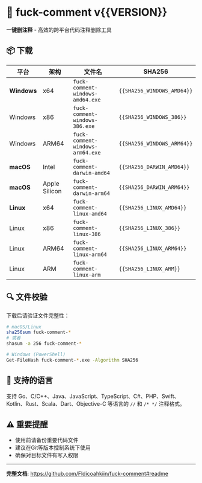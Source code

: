 # 🚀 fuck-comment v{{VERSION}}

**一键删注释** - 高效的跨平台代码注释删除工具

## 📦 下载

| 平台 | 架构 | 文件名 | SHA256 |
|------|------|--------|--------|
| **Windows** | x64 | `fuck-comment-windows-amd64.exe` | `{{SHA256_WINDOWS_AMD64}}` |
| Windows | x86 | `fuck-comment-windows-386.exe` | `{{SHA256_WINDOWS_386}}` |
| Windows | ARM64 | `fuck-comment-windows-arm64.exe` | `{{SHA256_WINDOWS_ARM64}}` |
| **macOS** | Intel | `fuck-comment-darwin-amd64` | `{{SHA256_DARWIN_AMD64}}` |
| **macOS** | Apple Silicon | `fuck-comment-darwin-arm64` | `{{SHA256_DARWIN_ARM64}}` |
| **Linux** | x64 | `fuck-comment-linux-amd64` | `{{SHA256_LINUX_AMD64}}` |
| Linux | x86 | `fuck-comment-linux-386` | `{{SHA256_LINUX_386}}` |
| Linux | ARM64 | `fuck-comment-linux-arm64` | `{{SHA256_LINUX_ARM64}}` |
| Linux | ARM | `fuck-comment-linux-arm` | `{{SHA256_LINUX_ARM}}` |

## 🔍 文件校验

下载后请验证文件完整性：

```bash
# macOS/Linux
sha256sum fuck-comment-*
# 或者
shasum -a 256 fuck-comment-*

# Windows (PowerShell)
Get-FileHash fuck-comment-*.exe -Algorithm SHA256
```

## 🔧 支持的语言

支持 Go、C/C++、Java、JavaScript、TypeScript、C#、PHP、Swift、Kotlin、Rust、Scala、Dart、Objective-C 等语言的 `//` 和 `/* */` 注释格式。

## ⚠️ 重要提醒

- 使用前请备份重要代码文件
- 建议在Git等版本控制系统下使用
- 确保对目标文件有写入权限

---

**完整文档**: https://github.com/Fldicoahkiin/fuck-comment#readme
